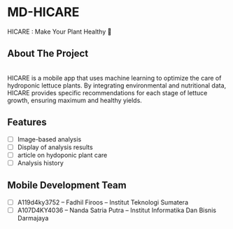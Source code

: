 # MD-HICARE
HICARE : Make Your Plant Healthy 🌱

## About The Project

<div align="center">
<!--   <img src="" alt="HICARE" width="auto" height="auto"  style="border-radius:50%">     -->
</div>
<br />
HICARE is a mobile app that uses machine learning to optimize the care of hydroponic lettuce plants. By integrating environmental and nutritional data, HICARE provides specific recommendations for each stage of lettuce growth, ensuring maximum and healthy yields.

## Features

- [ ] Image-based analysis
- [ ] Display of analysis results
- [ ] article on hydoponic plant care 
- [ ] Analysis history

## Mobile Development Team
- [ ] A119d4ky3752 – Fadhil Firoos – Institut Teknologi Sumatera
- [ ] A107D4KY4036 – Nanda Satria Putra	– Institut Informatika Dan Bisnis Darmajaya

